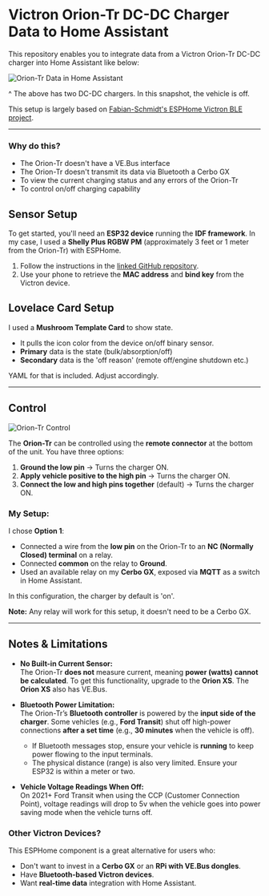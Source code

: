 # Victron Orion-Tr DC-DC Charger Data to Home Assistant

This repository enables you to integrate data from a Victron Orion-Tr DC-DC charger into Home Assistant like below:

![Orion-Tr Data in Home Assistant](https://github.com/user-attachments/assets/812508dd-5cdc-4c7f-be6a-b3cc1ba8fe03)

^ The above has two DC-DC chargers.  In this snapshot, the vehicle is off.

This setup is largely based on [Fabian-Schmidt's ESPHome Victron BLE project](https://github.com/Fabian-Schmidt/esphome-victron_ble).

---

### Why do this?
- The Orion-Tr doesn't have a VE.Bus interface
- The Orion-Tr doesn't transmit its data via Bluetooth a Cerbo GX
- To view the current charging status and any errors of the Orion-Tr
- To control on/off charging capability

## Sensor Setup

To get started, you'll need an **ESP32 device** running the **IDF framework**. In my case, I used a **Shelly Plus RGBW PM** (approximately 3 feet or 1 meter from the Orion-Tr) with ESPHome.

1. Follow the instructions in the [linked GitHub repository](https://github.com/Fabian-Schmidt/esphome-victron_ble).
2. Use your phone to retrieve the **MAC address** and **bind key** from the Victron device.

## Lovelace Card Setup

I used a **Mushroom Template Card** to show state.  
- It pulls the icon color from the device on/off binary sensor.
- **Primary** data is the state (bulk/absorption/off)
- **Secondary** data is the 'off reason' (remote off/engine shutdown etc.)

YAML for that is included.  Adjust accordingly.

---

## Control

![Orion-Tr Control](https://github.com/user-attachments/assets/0d88d318-89cb-4f66-ad62-a5e3eb25ac8d)

The **Orion-Tr** can be controlled using the **remote connector** at the bottom of the unit. You have three options:

1. **Ground the low pin** → Turns the charger ON.  
2. **Apply vehicle positive to the high pin** → Turns the charger ON.  
3. **Connect the low and high pins together** (default) → Turns the charger ON.  

### My Setup:
I chose **Option 1**:
- Connected a wire from the **low pin** on the Orion-Tr to an **NC (Normally Closed) terminal** on a relay.
- Connected **common** on the relay to **Ground**.
- Used an available relay on my **Cerbo GX**, exposed via **MQTT** as a switch in Home Assistant.

In this configuration, the charger by default is 'on'.

**Note:** Any relay will work for this setup, it doesn't need to be a Cerbo GX.

---

## Notes & Limitations

- **No Built-in Current Sensor:**  
  The Orion-Tr **does not** measure current, meaning **power (watts) cannot be calculated**. To get this functionality, upgrade to the **Orion XS**.  The **Orion XS** also has VE.Bus.

- **Bluetooth Power Limitation:**  
  The Orion-Tr’s **Bluetooth controller** is powered by the **input side of the charger**. Some vehicles (e.g., **Ford Transit**) shut off high-power connections **after a set time** (e.g., **30 minutes** when the vehicle is off).  
  - If Bluetooth messages stop, ensure your vehicle is **running** to keep power flowing to the input terminals.
  - The physical distance (range) is also very limited.  Ensure your ESP32 is within a meter or two.

- **Vehicle Voltage Readings When Off:**  
  On 2021+ Ford Transit when using the CCP (Customer Connection Point), voltage readings will drop to 5v when the vehicle goes into power saving mode when the vehicle turns off. 

### Other Victron Devices?

This ESPHome component is a great alternative for users who:
- Don't want to invest in a **Cerbo GX** or an **RPi with VE.Bus dongles**.
- Have **Bluetooth-based Victron devices**.
- Want **real-time data** integration with Home Assistant.
